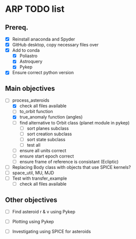 # ARP TODO list

## Prereq.
- [X] Reinstall anaconda and Spyder
- [X] GitHub desktop, copy necessary files over
- [X] Add to conda
  - [X] Poliastro
  - [X] Astroquery
  - [X] Pykep
- [X] Ensure correct python version

## Main objectives
- [ ] process_asteroids
  - [X] check all files available
  - [ ] to_orbit function
  - [X] true_anomaly function (angles)
  - [ ] find alternative to Orbit class (planet module in pykep)
      - [ ] sort planes subclass
      - [ ] sort creation subclass
      - [ ] sort state subclass
      - [ ] test all
  - [ ] ensure all units correct
  - [ ] ensure start epoch correct
  - [ ] ensure frame of reference is consistant (Ecliptic)
- [ ] Replacing Body class with objects that use SPICE kernels?
- [ ] space_util, MU, MJD
- [ ] Test with transfer_example
  - [ ] check all files available

## Other objectives
- [ ] Find asteroid r & v using Pykep
- [ ] Plotting using Pykep
- [ ] Investigating using SPICE for asteroids
 
